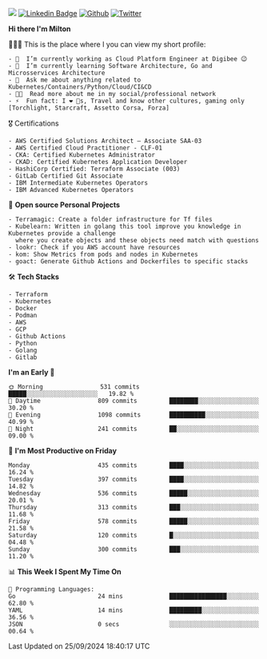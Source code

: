 ![](https://komarev.com/ghpvc/?username=miltlima&color=blueviolet) [![Linkedin Badge](https://img.shields.io/badge/-LinkedIn-blue?style=flat-square&logo=Linkedin&logoColor=white&link=https://www.linkedin.com/in/miltonlimaj/)](https://www.linkedin.com/in/miltonlimaj/) [![Github](https://img.shields.io/github/followers/miltlima?style=social)](https://github.com/miltlima?tab=followers) [![Twitter](https://img.shields.io/twitter/follow/milt_lima?style=social)](https://twitter.com/milt_lima)
 


     
**Hi there I'm Milton**

👨🏽‍💻 This is the place where I you can view my short profile:
```text
- 🔭  I’m currently working as Cloud Platform Engineer at Digibee 😉
- 🌱  I’m currently learning Software Architecture, Go and Microsservices Architecture
- 💬  Ask me about anything related to Kubernetes/Containers/Python/Cloud/CI&CD
- 👨‍💻  Read more about me in my social/professional network
- ⚡  Fun fact: I ❤️ 🐶s, Travel and know other cultures, gaming only [Torchlight, Starcraft, Assetto Corsa, Forza]
```
🎖 Certifications
```text
- AWS Certified Solutions Architect – Associate SAA-03
- AWS Certified Cloud Practitioner - CLF-01
- CKA: Certified Kubernetes Administrator
- CKAD: Certified Kubernetes Application Developer
- HashiCorp Certified: Terraform Associate (003)
- GitLab Certified Git Associate
- IBM Intermediate Kubernetes Operators
- IBM Advanced Kubernetes Operators
```
📐 **Open source Personal Projects**

```text
- Terramagic: Create a folder infrastructure for Tf files
- Kubelearn: Written in golang this tool improve you knowledge in Kubernetes provide a challenge
  where you create objects and these objects need match with questions
- lookr: Check if you AWS account have resources
- kom: Show Metrics from pods and nodes in Kubernetes
- goact: Generate Github Actions and Dockerfiles to specific stacks
```
🛠 **Tech Stacks**

```text
- Terraform
- Kubernetes
- Docker
- Podman
- AWS
- GCP
- Github Actions
- Python
- Golang
- Gitlab
```         

<!--START_SECTION:waka-->
**I'm an Early 🐤** 

```text
🌞 Morning                531 commits         █████░░░░░░░░░░░░░░░░░░░░   19.82 % 
🌆 Daytime                809 commits         ████████░░░░░░░░░░░░░░░░░   30.20 % 
🌃 Evening                1098 commits        ██████████░░░░░░░░░░░░░░░   40.99 % 
🌙 Night                  241 commits         ██░░░░░░░░░░░░░░░░░░░░░░░   09.00 % 
```
📅 **I'm Most Productive on Friday** 

```text
Monday                   435 commits         ████░░░░░░░░░░░░░░░░░░░░░   16.24 % 
Tuesday                  397 commits         ████░░░░░░░░░░░░░░░░░░░░░   14.82 % 
Wednesday                536 commits         █████░░░░░░░░░░░░░░░░░░░░   20.01 % 
Thursday                 313 commits         ███░░░░░░░░░░░░░░░░░░░░░░   11.68 % 
Friday                   578 commits         █████░░░░░░░░░░░░░░░░░░░░   21.58 % 
Saturday                 120 commits         █░░░░░░░░░░░░░░░░░░░░░░░░   04.48 % 
Sunday                   300 commits         ███░░░░░░░░░░░░░░░░░░░░░░   11.20 % 
```


📊 **This Week I Spent My Time On** 

```text
💬 Programming Languages: 
Go                       24 mins             ████████████████░░░░░░░░░   62.80 % 
YAML                     14 mins             █████████░░░░░░░░░░░░░░░░   36.56 % 
JSON                     0 secs              ░░░░░░░░░░░░░░░░░░░░░░░░░   00.64 % 
```


 Last Updated on 25/09/2024 18:40:17 UTC
<!--END_SECTION:waka-->
